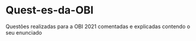# Quest-es-da-OBI
Questões realizadas para a OBI 2021 comentadas e explicadas contendo o seu enunciado
